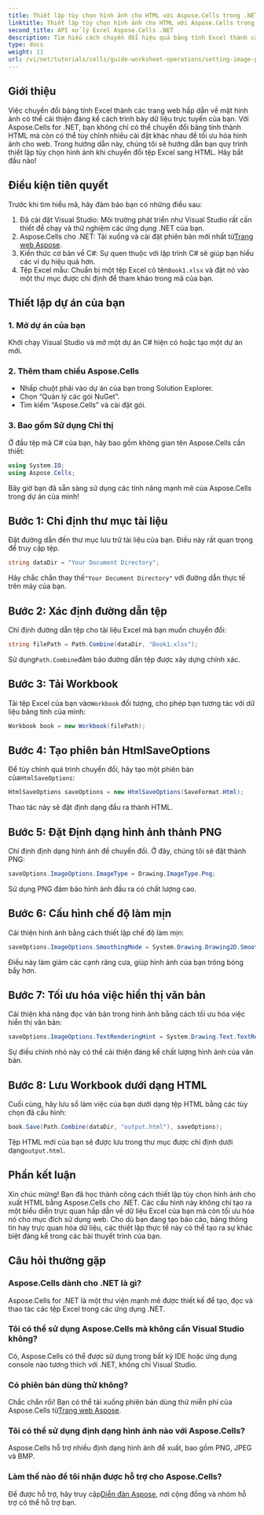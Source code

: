 ```yaml
---
title: Thiết lập tùy chọn hình ảnh cho HTML với Aspose.Cells trong .NET
linktitle: Thiết lập tùy chọn hình ảnh cho HTML với Aspose.Cells trong .NET
second_title: API xử lý Excel Aspose.Cells .NET
description: Tìm hiểu cách chuyển đổi hiệu quả bảng tính Excel thành các trang web HTML hấp dẫn về mặt hình ảnh bằng Aspose.Cells cho .NET. Hướng dẫn từng bước này bao gồm mọi thứ từ thiết lập tùy chọn hình ảnh đến tối ưu hóa hiển thị văn bản.
type: docs
weight: 11
url: /vi/net/tutorials/cells/guide-worksheet-operations/setting-image-preferences/
---
```

## Giới thiệu

Việc chuyển đổi bảng tính Excel thành các trang web hấp dẫn về mặt hình ảnh có thể cải thiện đáng kể cách trình bày dữ liệu trực tuyến của bạn. Với Aspose.Cells for .NET, bạn không chỉ có thể chuyển đổi bảng tính thành HTML mà còn có thể tùy chỉnh nhiều cài đặt khác nhau để tối ưu hóa hình ảnh cho web. Trong hướng dẫn này, chúng tôi sẽ hướng dẫn bạn quy trình thiết lập tùy chọn hình ảnh khi chuyển đổi tệp Excel sang HTML. Hãy bắt đầu nào!

## Điều kiện tiên quyết

Trước khi tìm hiểu mã, hãy đảm bảo bạn có những điều sau:

1. Đã cài đặt Visual Studio: Môi trường phát triển như Visual Studio rất cần thiết để chạy và thử nghiệm các ứng dụng .NET của bạn.
2.  Aspose.Cells cho .NET: Tải xuống và cài đặt phiên bản mới nhất từ[Trang web Aspose](https://releases.aspose.com/cells/net/).
3. Kiến thức cơ bản về C#: Sự quen thuộc với lập trình C# sẽ giúp bạn hiểu các ví dụ hiệu quả hơn.
4.  Tệp Excel mẫu: Chuẩn bị một tệp Excel có tên`Book1.xlsx` và đặt nó vào một thư mục được chỉ định để tham khảo trong mã của bạn.

## Thiết lập dự án của bạn

### 1. Mở dự án của bạn

Khởi chạy Visual Studio và mở một dự án C# hiện có hoặc tạo một dự án mới.

### 2. Thêm tham chiếu Aspose.Cells

- Nhấp chuột phải vào dự án của bạn trong Solution Explorer.
- Chọn “Quản lý các gói NuGet”.
- Tìm kiếm “Aspose.Cells” và cài đặt gói.

### 3. Bao gồm Sử dụng Chỉ thị

Ở đầu tệp mã C# của bạn, hãy bao gồm không gian tên Aspose.Cells cần thiết:

```csharp
using System.IO;
using Aspose.Cells;
```

Bây giờ bạn đã sẵn sàng sử dụng các tính năng mạnh mẽ của Aspose.Cells trong dự án của mình!

## Bước 1: Chỉ định thư mục tài liệu

Đặt đường dẫn đến thư mục lưu trữ tài liệu của bạn. Điều này rất quan trọng để truy cập tệp.

```csharp
string dataDir = "Your Document Directory";
```

 Hãy chắc chắn thay thế`"Your Document Directory"` với đường dẫn thực tế trên máy của bạn.

## Bước 2: Xác định đường dẫn tệp

Chỉ định đường dẫn tệp cho tài liệu Excel mà bạn muốn chuyển đổi:

```csharp
string filePath = Path.Combine(dataDir, "Book1.xlsx");
```

 Sử dụng`Path.Combine`đảm bảo đường dẫn tệp được xây dựng chính xác.

## Bước 3: Tải Workbook

 Tải tệp Excel của bạn vào`Workbook` đối tượng, cho phép bạn tương tác với dữ liệu bảng tính của mình:

```csharp
Workbook book = new Workbook(filePath);
```

## Bước 4: Tạo phiên bản HtmlSaveOptions

 Để tùy chỉnh quá trình chuyển đổi, hãy tạo một phiên bản của`HtmlSaveOptions`:

```csharp
HtmlSaveOptions saveOptions = new HtmlSaveOptions(SaveFormat.Html);
```

Thao tác này sẽ đặt định dạng đầu ra thành HTML.

## Bước 5: Đặt Định dạng hình ảnh thành PNG

Chỉ định định dạng hình ảnh để chuyển đổi. Ở đây, chúng tôi sẽ đặt thành PNG:

```csharp
saveOptions.ImageOptions.ImageType = Drawing.ImageType.Png;
```

Sử dụng PNG đảm bảo hình ảnh đầu ra có chất lượng cao.

## Bước 6: Cấu hình chế độ làm mịn

Cải thiện hình ảnh bằng cách thiết lập chế độ làm mịn:

```csharp
saveOptions.ImageOptions.SmoothingMode = System.Drawing.Drawing2D.SmoothingMode.AntiAlias;
```

Điều này làm giảm các cạnh răng cưa, giúp hình ảnh của bạn trông bóng bẩy hơn.

## Bước 7: Tối ưu hóa việc hiển thị văn bản

Cải thiện khả năng đọc văn bản trong hình ảnh bằng cách tối ưu hóa việc hiển thị văn bản:

```csharp
saveOptions.ImageOptions.TextRenderingHint = System.Drawing.Text.TextRenderingHint.AntiAlias;
```

Sự điều chỉnh nhỏ này có thể cải thiện đáng kể chất lượng hình ảnh của văn bản.

## Bước 8: Lưu Workbook dưới dạng HTML

Cuối cùng, hãy lưu sổ làm việc của bạn dưới dạng tệp HTML bằng các tùy chọn đã cấu hình:

```csharp
book.Save(Path.Combine(dataDir, "output.html"), saveOptions);
```

Tệp HTML mới của bạn sẽ được lưu trong thư mục được chỉ định dưới dạng`output.html`.

## Phần kết luận

Xin chúc mừng! Bạn đã học thành công cách thiết lập tùy chọn hình ảnh cho xuất HTML bằng Aspose.Cells cho .NET. Các cấu hình này không chỉ tạo ra một biểu diễn trực quan hấp dẫn về dữ liệu Excel của bạn mà còn tối ưu hóa nó cho mục đích sử dụng web. Cho dù bạn đang tạo báo cáo, bảng thông tin hay trực quan hóa dữ liệu, các thiết lập thực tế này có thể tạo ra sự khác biệt đáng kể trong các bài thuyết trình của bạn.

## Câu hỏi thường gặp

### Aspose.Cells dành cho .NET là gì?

Aspose.Cells for .NET là một thư viện mạnh mẽ được thiết kế để tạo, đọc và thao tác các tệp Excel trong các ứng dụng .NET.

### Tôi có thể sử dụng Aspose.Cells mà không cần Visual Studio không?

Có, Aspose.Cells có thể được sử dụng trong bất kỳ IDE hoặc ứng dụng console nào tương thích với .NET, không chỉ Visual Studio.

### Có phiên bản dùng thử không?

 Chắc chắn rồi! Bạn có thể tải xuống phiên bản dùng thử miễn phí của Aspose.Cells từ[Trang web Aspose](https://releases.aspose.com/).

### Tôi có thể sử dụng định dạng hình ảnh nào với Aspose.Cells?

Aspose.Cells hỗ trợ nhiều định dạng hình ảnh để xuất, bao gồm PNG, JPEG và BMP.

### Làm thế nào để tôi nhận được hỗ trợ cho Aspose.Cells?

 Để được hỗ trợ, hãy truy cập[Diễn đàn Aspose](https://forum.aspose.com/c/cells/9), nơi cộng đồng và nhóm hỗ trợ có thể hỗ trợ bạn.